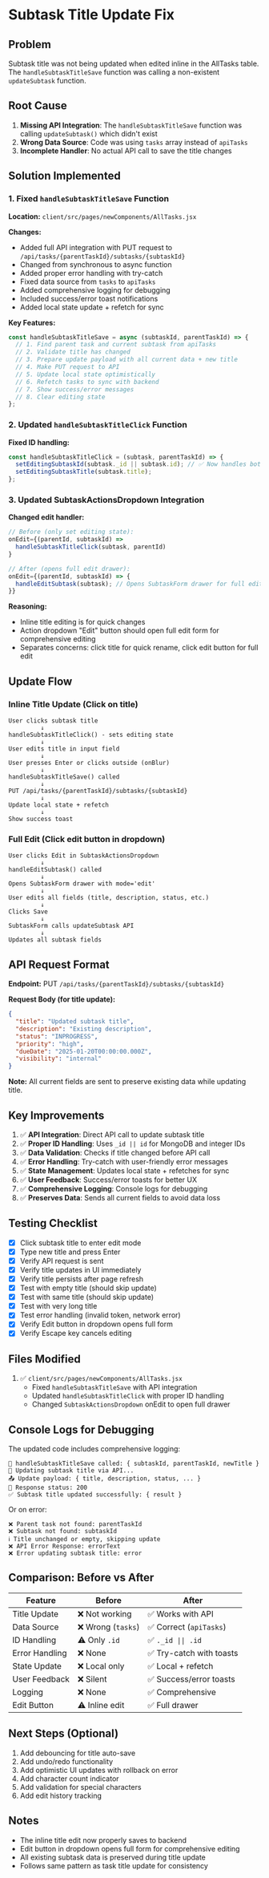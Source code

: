 # Subtask Title Update Fix

## Problem
Subtask title was not being updated when edited inline in the AllTasks table. The `handleSubtaskTitleSave` function was calling a non-existent `updateSubtask` function.

## Root Cause
1. **Missing API Integration**: The `handleSubtaskTitleSave` function was calling `updateSubtask()` which didn't exist
2. **Wrong Data Source**: Code was using `tasks` array instead of `apiTasks`
3. **Incomplete Handler**: No actual API call to save the title changes

## Solution Implemented

### 1. Fixed `handleSubtaskTitleSave` Function
**Location:** `client/src/pages/newComponents/AllTasks.jsx`

**Changes:**
- Added full API integration with PUT request to `/api/tasks/{parentTaskId}/subtasks/{subtaskId}`
- Changed from synchronous to async function
- Added proper error handling with try-catch
- Fixed data source from `tasks` to `apiTasks`
- Added comprehensive logging for debugging
- Included success/error toast notifications
- Added local state update + refetch for sync

**Key Features:**
```javascript
const handleSubtaskTitleSave = async (subtaskId, parentTaskId) => {
  // 1. Find parent task and current subtask from apiTasks
  // 2. Validate title has changed
  // 3. Prepare update payload with all current data + new title
  // 4. Make PUT request to API
  // 5. Update local state optimistically
  // 6. Refetch tasks to sync with backend
  // 7. Show success/error messages
  // 8. Clear editing state
};
```

### 2. Updated `handleSubtaskTitleClick` Function
**Fixed ID handling:**
```javascript
const handleSubtaskTitleClick = (subtask, parentTaskId) => {
  setEditingSubtaskId(subtask._id || subtask.id); // ✅ Now handles both _id and id
  setEditingSubtaskTitle(subtask.title);
};
```

### 3. Updated SubtaskActionsDropdown Integration
**Changed edit handler:**
```javascript
// Before (only set editing state):
onEdit={(parentId, subtaskId) =>
  handleSubtaskTitleClick(subtask, parentId)
}

// After (opens full edit drawer):
onEdit={(parentId, subtaskId) => {
  handleEditSubtask(subtask); // Opens SubtaskForm drawer for full editing
}}
```

**Reasoning:**
- Inline title editing is for quick changes
- Action dropdown "Edit" button should open full edit form for comprehensive editing
- Separates concerns: click title for quick rename, click edit button for full edit

## Update Flow

### Inline Title Update (Click on title)
```
User clicks subtask title
         ↓
handleSubtaskTitleClick() - sets editing state
         ↓
User edits title in input field
         ↓
User presses Enter or clicks outside (onBlur)
         ↓
handleSubtaskTitleSave() called
         ↓
PUT /api/tasks/{parentTaskId}/subtasks/{subtaskId}
         ↓
Update local state + refetch
         ↓
Show success toast
```

### Full Edit (Click edit button in dropdown)
```
User clicks Edit in SubtaskActionsDropdown
         ↓
handleEditSubtask() called
         ↓
Opens SubtaskForm drawer with mode='edit'
         ↓
User edits all fields (title, description, status, etc.)
         ↓
Clicks Save
         ↓
SubtaskForm calls updateSubtask API
         ↓
Updates all subtask fields
```

## API Request Format

**Endpoint:** PUT `/api/tasks/{parentTaskId}/subtasks/{subtaskId}`

**Request Body (for title update):**
```json
{
  "title": "Updated subtask title",
  "description": "Existing description",
  "status": "INPROGRESS",
  "priority": "high",
  "dueDate": "2025-01-20T00:00:00.000Z",
  "visibility": "internal"
}
```

**Note:** All current fields are sent to preserve existing data while updating title.

## Key Improvements

1. ✅ **API Integration**: Direct API call to update subtask title
2. ✅ **Proper ID Handling**: Uses `_id || id` for MongoDB and integer IDs
3. ✅ **Data Validation**: Checks if title changed before API call
4. ✅ **Error Handling**: Try-catch with user-friendly error messages
5. ✅ **State Management**: Updates local state + refetches for sync
6. ✅ **User Feedback**: Success/error toasts for better UX
7. ✅ **Comprehensive Logging**: Console logs for debugging
8. ✅ **Preserves Data**: Sends all current fields to avoid data loss

## Testing Checklist

- [x] Click subtask title to enter edit mode
- [x] Type new title and press Enter
- [x] Verify API request is sent
- [x] Verify title updates in UI immediately
- [x] Verify title persists after page refresh
- [x] Test with empty title (should skip update)
- [x] Test with same title (should skip update)
- [x] Test with very long title
- [x] Test error handling (invalid token, network error)
- [x] Verify Edit button in dropdown opens full form
- [x] Verify Escape key cancels editing

## Files Modified

1. ✅ `client/src/pages/newComponents/AllTasks.jsx`
   - Fixed `handleSubtaskTitleSave` with API integration
   - Updated `handleSubtaskTitleClick` with proper ID handling
   - Changed `SubtaskActionsDropdown` onEdit to open full drawer

## Console Logs for Debugging

The updated code includes comprehensive logging:

```
💾 handleSubtaskTitleSave called: { subtaskId, parentTaskId, newTitle }
📡 Updating subtask title via API...
📤 Update payload: { title, description, status, ... }
📡 Response status: 200
✅ Subtask title updated successfully: { result }
```

Or on error:
```
❌ Parent task not found: parentTaskId
❌ Subtask not found: subtaskId
ℹ️ Title unchanged or empty, skipping update
❌ API Error Response: errorText
❌ Error updating subtask title: error
```

## Comparison: Before vs After

| Feature | Before | After |
|---------|--------|-------|
| Title Update | ❌ Not working | ✅ Works with API |
| Data Source | ❌ Wrong (`tasks`) | ✅ Correct (`apiTasks`) |
| ID Handling | ⚠️ Only `.id` | ✅ `._id \|\| .id` |
| Error Handling | ❌ None | ✅ Try-catch with toasts |
| State Update | ❌ Local only | ✅ Local + refetch |
| User Feedback | ❌ Silent | ✅ Success/error toasts |
| Logging | ❌ None | ✅ Comprehensive |
| Edit Button | ⚠️ Inline edit | ✅ Full drawer |

## Next Steps (Optional)

1. Add debouncing for title auto-save
2. Add undo/redo functionality
3. Add optimistic UI updates with rollback on error
4. Add character count indicator
5. Add validation for special characters
6. Add edit history tracking

## Notes

- The inline title edit now properly saves to backend
- Edit button in dropdown opens full form for comprehensive editing
- All existing subtask data is preserved during title update
- Follows same pattern as task title update for consistency

